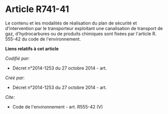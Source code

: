 # Article R741-41

Le contenu et les modalités de réalisation du plan de sécurité et d'intervention par le transporteur exploitant une
canalisation de transport de gaz, d'hydrocarbures ou de produits chimiques sont fixées par l'article R. 555-42 du code de
l'environnement.

**Liens relatifs à cet article**

_Codifié par_:

  - Décret n°2014-1253 du 27 octobre 2014 - art.

_Créé par_:

  - Décret n°2014-1253 du 27 octobre 2014 - art.

_Cite_:

  - Code de l'environnement - art. R555-42 (V)

